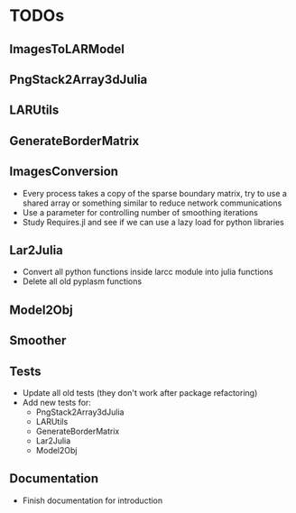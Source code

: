 # TODOs

## ImagesToLARModel

## PngStack2Array3dJulia

## LARUtils

## GenerateBorderMatrix

## ImagesConversion

- Every process takes a copy of the sparse  boundary matrix, try to use a shared array or something similar to reduce network communications
- Use a parameter for controlling number of smoothing iterations
- Study Requires.jl and see if we can use a lazy load for python libraries

## Lar2Julia

- Convert all python functions inside larcc module into julia functions
- Delete all old pyplasm functions

## Model2Obj

## Smoother

## Tests

- Update all old tests (they don't work after package refactoring)
- Add new tests for:
  - PngStack2Array3dJulia
  - LARUtils
  - GenerateBorderMatrix
  - Lar2Julia
  - Model2Obj

## Documentation

- Finish documentation for introduction
